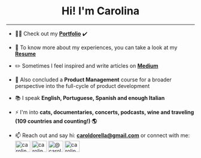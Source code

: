 <h1 align="center">Hi! I'm Carolina </h1> 
<hr>

- 👩‍💻 Check out my **[Portfolio](https://www.carolinadorella.com/)** ✔️

- 📄 To know more about my experiences, you can take a look at my **[Resume](https://drive.google.com/file/d/1fG6CyPso9AnwvsLvW3xpRFnD9tiZidVC/view)**

- ✏️ Sometimes I feel inspired and write articles on **[Medium](https://medium.com/@caroldorella)**

- 🌱 Also concluded a **Product Management** course for a broader perspective into the full-cycle of product development 

- 📚 I speak **English, Portuguese, Spanish and enough Italian**

- ⚡ I'm into **cats, documentaries, concerts, podcasts, wine and traveling (109 countries and counting!) 🌎**

- 📫 Reach out and say hi: **caroldorella@gmail.com** or connect with me: <a href="https://linkedin.com/in/carolinadorella" target="blank"><img align="center" src="https://cdn.jsdelivr.net/npm/simple-icons@3.0.1/icons/linkedin.svg" alt="carolinadorella" height="30" width="40" /></a>
<a href="https://twitter.com/carolinadorella" target="blank"><img align="center" src="https://cdn.jsdelivr.net/npm/simple-icons@3.0.1/icons/twitter.svg" alt="carolinadorella" height="30" width="40" /></a>
<a href="https://medium.com/@caroldorella" target="blank"><img align="center" src="https://cdn.jsdelivr.net/npm/simple-icons@3.0.1/icons/medium.svg" alt="@caroldorella" height="30" width="40" /></a>
<a href="https://fb.com/carolina.dorella" target="blank"><img align="center" src="https://cdn.jsdelivr.net/npm/simple-icons@3.0.1/icons/facebook.svg" alt="carolina.dorella" height="30" width="40" /></a>



